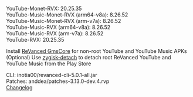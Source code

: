 YouTube-Monet-RVX: 20.25.35  
YouTube-Music-Monet-RVX (arm64-v8a): 8.26.52  
YouTube-Music-Monet-RVX (arm-v7a): 8.26.52  
YouTube-Music-RVX (arm64-v8a): 8.26.52  
YouTube-Music-RVX (arm-v7a): 8.26.52  
YouTube-RVX: 20.25.35  

Install [ReVanced GmsCore](https://github.com/ReVanced/GmsCore/releases/latest) for non-root YouTube and YouTube Music APKs  
(Optional) Use [zygisk-detach](https://github.com/j-hc/zygisk-detach/releases/latest) to detach root ReVanced YouTube and YouTube Music from the Play Store
  
CLI: inotia00/revanced-cli-5.0.1-all.jar  
Patches: anddea/patches-3.13.0-dev.4.rvp  
[Changelog](https://github.com/anddea/revanced-patches/releases/tag/v3.13.0-dev.4)  
